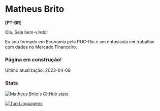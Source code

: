# Matheus Brito

<b>[PT-BR]</b>

Olá, Seja bem-vindo!

Eu sou formado em Economia pela PUC-Rio e um entusiasta em trabalhar com dados no Mercado Financeiro.

### Página em construção!

Último atualização: 2023-04-09

### Stats

![Matheus Brito's GitHub stats](https://github-readme-stats.vercel.app/api?username=matheuslbrito&theme=nord&show_icons=true)

[![Top Linguagens](https://github-readme-stats.vercel.app/api/top-langs/?username=matheuslbrito&layout=compact)](https://github.com/matheuslbrito/github-readme-stats)
